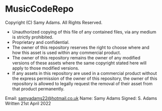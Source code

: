 # MusicCodeRepo

Copyright (C) Samy Adams. All Rights Reserved.

- Unauthorized copying of this file of any contained files, via any medium is strictly prohibited.
- Proprietary and confidential.
- The owner of this repository reserves the right to choose where and how this asset is used within any commercial product.
- The owner of this repository remains the owner of any modified versions of these assets where the same copyright stated here will apply to those modified versions.
- If any assets in this repository are used in a commercial product without the express permission of the owner of this repository, the owner of this repository is allowed to legally request the removal of their asset from that product permanently. 

Email: samyadams22@hotmail.co.uk
Name: Samy Adams
Signed: S. Adams
Written 21st April 2022

